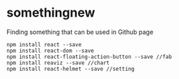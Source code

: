 # somethingnew

Finding something that can be used in Github page
```
npm install react --save
npm install react-dom --save
npm install react-floating-action-button --save //fab
npm install reaviz --save //chart
npm install react-helmet --save //setting
```
